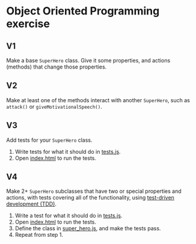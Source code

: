 # Object Oriented Programming exercise

## V1

Make a base `SuperHero` class. Give it some properties, and actions (methods) that change those properties.

## V2

Make at least one of the methods interact with another `SuperHero`, such as `attack()` or `giveMotivationalSpeech()`.

## V3

Add tests for your `SuperHero` class.

1. Write tests for what it should do in [tests.js](js/tests.js).
1. Open [index.html](index.html) to run the tests.

## V4

Make 2+ `SuperHero` subclasses that have two or special properties and actions, with tests covering all of the functionality, using [test-driven development (TDD)](https://en.wikipedia.org/wiki/Test-driven_development).

1. Write a test for what it should do in [tests.js](js/tests.js).
1. Open [index.html](index.html) to run the tests.
1. Define the class in [super_hero.js](js/super_hero.js), and make the tests pass.
1. Repeat from step 1.
